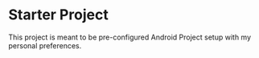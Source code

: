 # Starter Project
This project is meant to be pre-configured Android Project setup with my personal preferences.
